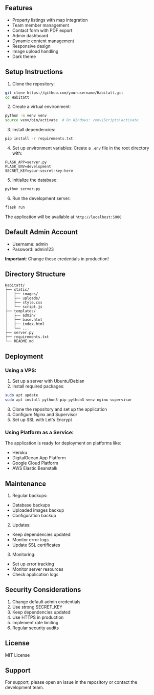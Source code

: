 
## Features

- Property listings with map integration
- Team member management
- Contact form with PDF export
- Admin dashboard
- Dynamic content management
- Responsive design
- Image upload handling
- Dark theme

## Setup Instructions

1. Clone the repository:
```bash
git clone https://github.com/yourusername/Habitatt.git
cd Habitatt
```

2. Create a virtual environment:
```bash
python -m venv venv
source venv/bin/activate  # On Windows: venv\Scripts\activate
```

3. Install dependencies:
```bash
pip install -r requirements.txt
```

4. Set up environment variables:
Create a `.env` file in the root directory with:
```
FLASK_APP=server.py
FLASK_ENV=development
SECRET_KEY=your-secret-key-here
```

5. Initialize the database:
```bash
python server.py
```

6. Run the development server:
```bash
flask run
```

The application will be available at `http://localhost:5000`

## Default Admin Account

- Username: admin
- Password: admin123

**Important**: Change these credentials in production!

## Directory Structure

```
Habitatt/
├── static/
│   ├── images/
│   ├── uploads/
│   ├── style.css
│   └── script.js
├── templates/
│   ├── admin/
│   ├── base.html
│   ├── index.html
│   └── ...
├── server.py
├── requirements.txt
└── README.md
```

## Deployment

### Using a VPS:

1. Set up a server with Ubuntu/Debian
2. Install required packages:
```bash
sudo apt update
sudo apt install python3-pip python3-venv nginx supervisor
```

3. Clone the repository and set up the application
4. Configure Nginx and Supervisor
5. Set up SSL with Let's Encrypt

### Using Platform as a Service:

The application is ready for deployment on platforms like:
- Heroku
- DigitalOcean App Platform
- Google Cloud Platform
- AWS Elastic Beanstalk

## Maintenance

1. Regular backups:
- Database backups
- Uploaded images backup
- Configuration backup

2. Updates:
- Keep dependencies updated
- Monitor error logs
- Update SSL certificates

3. Monitoring:
- Set up error tracking
- Monitor server resources
- Check application logs

## Security Considerations

1. Change default admin credentials
2. Use strong SECRET_KEY
3. Keep dependencies updated
4. Use HTTPS in production
5. Implement rate limiting
6. Regular security audits

## License

MIT License

## Support

For support, please open an issue in the repository or contact the development team. 
